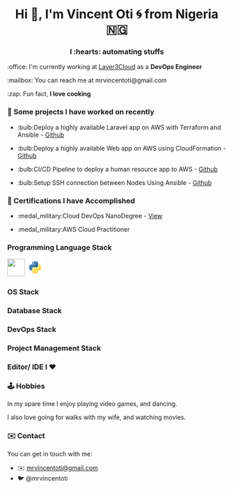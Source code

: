 <h1 align="center"> Hi 👋, I'm Vincent Oti 🌀 from Nigeria 🇳🇬</h1>
<h3 align="center"> I :hearts: automating stuffs </h3>
<p>:office: I'm currently working at <a href="https://www.layer3.cloud/">Layer3Cloud</a> as a <b>DevOps Engineer</b></p>
<p>:mailbox: You can reach me at mrvincentoti@gmail.com</p>
<p>:zap: Fun fact, <b>I love cooking</b></p>

### 📝 Some projects I have worked on recently
<ul>
  <li>
    <p> :bulb:Deploy a highly available Laravel app on AWS with Terraform and Ansible - <a href="https://github.com/mrvincentoti/ha-laravel-aws-terraform">Github</a></p>
  </li>
  <li>
    <p> :bulb:Deploy a highly available Web app on AWS using CloudFormation - <a href="https://github.com/mrvincentoti/cloudformation-high-availability-web-app">Github</a></p>
  </li>
  <li>
    <p> :bulb:CI/CD Pipeline to deploy a human resource app to AWS - <a href="https://github.com/mrvincentoti/udapeople_cicd_pipeline">Github</a></p>
  </li>
  <li>
    <p> :bulb:Setup SSH connection between Nodes Using Ansible - <a href="https://github.com/mrvincentoti/setup-ssh-between-two-ec2-instances">Github</a></p>
  </li>
</ul>

### 🧾 Certifications I have Accomplished
<ul>
  <li>
    <p> :medal_military:Cloud DevOps NanoDegree - <a href="https://graduation.udacity.com/confirm/THKSFZTK">View</a></p>
  </li>
  <li>
    <p> :medal_military:AWS Cloud Practitioner</p>
  </li>
</ul>

### Programming Language Stack
<p align="left">
  <a><img src="https://camo.githubusercontent.com/bbb327d6ba7708520eaafd13396fed64d73bf5df5c4cdd0ba03cf0843f7a9340/68747470733a2f2f7777772e766563746f726c6f676f2e7a6f6e652f6c6f676f732f676e755f626173682f676e755f626173682d69636f6e2e737667" width="40" height="40"/></a>
  <a><img src="https://raw.githubusercontent.com/github/explore/80688e429a7d4ef2fca1e82350fe8e3517d3494d/topics/python/python.png" width="40" height="40"/></a>
</p>

### OS Stack

### Database Stack

### DevOps Stack

### Project Management Stack

### Editor/ IDE I ♥️

### :joystick: Hobbies

In my spare time I enjoy playing video games, and dancing.

I also love going for walks with my wife, and watching movies.

### :envelope: Contact

You can get in touch with me:

- :envelope: mrvincentoti@gmail.com
- :bird: @mrvincentoti
